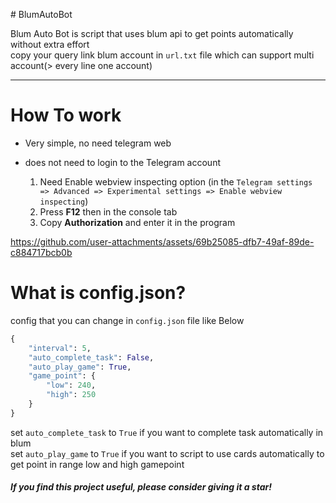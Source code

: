 

﻿# BlumAutoBot

Blum Auto Bot is script that uses blum api to get points automatically without extra effort     
copy your query link blum account in `url.txt` file which can support multi account(> every line one account)

<hr>

# How To work
+ Very simple, no need telegram web
+ does not need to login to the Telegram account

  1. Need Enable webview inspecting option (in the `Telegram settings => Advanced => Experimental settings => Enable webview inspecting`)
  2. Press **F12** then in the console tab
  3. Copy **Authorization** and enter it in the program

https://github.com/user-attachments/assets/69b25085-dfb7-49af-89de-c884717bcb0b

# What is config.json?
config that you can change in `config.json` file
like Below

```python
{
    "interval": 5, 
    "auto_complete_task": False, 
    "auto_play_game": True, 
    "game_point": {
        "low": 240,
        "high": 250
    }
}
```

set `auto_complete_task` to `True` if you want to complete task automatically in blum     
set `auto_play_game` to `True` if you want to script to use cards automatically to get point in range low and high gamepoint            

#####  If you find this project useful, please consider giving it a star! 
﻿

